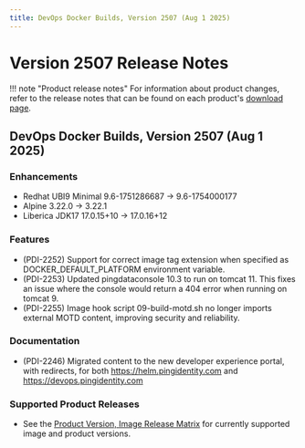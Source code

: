 ```yaml
---
title: DevOps Docker Builds, Version 2507 (Aug 1 2025)
---
```


# Version 2507 Release Notes

!!! note "Product release notes"
For information about product changes, refer to the release notes that can be found on each
product's [download page](https://www.pingidentity.com/en/resources/downloads.html).

## DevOps Docker Builds, Version 2507 (Aug 1 2025)

### Enhancements

- Redhat UBI9 Minimal 9.6-1751286687 → 9.6-1754000177
- Alpine 3.22.0 → 3.22.1
- Liberica JDK17 17.0.15+10 → 17.0.16+12

### Features

- (PDI-2252) Support for correct image tag extension when specified as DOCKER_DEFAULT_PLATFORM environment variable.
- (PDI-2253) Updated pingdataconsole 10.3 to run on tomcat 11. This fixes an issue where the console would return a 404 error when running on tomcat 9.
- (PDI-2255) Image hook script 09-build-motd.sh no longer imports external MOTD content, improving security and reliability.

### Documentation

- (PDI-2246) Migrated content to the new developer experience portal, with redirects, for both https://helm.pingidentity.com and https://devops.pingidentity.com

### Supported Product Releases

- See the [Product Version, Image Release Matrix](../docker-images/productVersionMatrix.md)
  for currently supported image and product versions.
